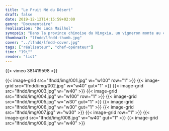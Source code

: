 ```yaml
---
title: "Le Fruit Né du Désert"
draft: false
date: 2019-12-12T14:15:59+02:00
genre: "Documentaire"
realisation: "De Luca Mailhol"
synopsis: "Dans la province chinoise du Ningxia, un vigneron monte au cœur du désert un domaine à la hauteur de ses grandes ambitions créatrices."
thumbnail: "lfndd/lfndd-thumb.jpg"
cover: "../lfndd/lfndd-cover.jpg"
tags: ["réalisateur", "chef-opérateur"]
time: "19\""
render: "list"
---
```


{{< vimeo 381419598 >}}

{{< image-grid src="lfndd/img/001.jpg" w="w100" row="1" >}}
{{< image-grid src="lfndd/img/002.jpg" w="w40" gut="1" >}}
{{< image-grid src="lfndd/img/003.jpg" w="w40" >}}
{{< image-grid src="lfndd/img/004.jpg" w="w100" row="1" >}}
{{< image-grid src="lfndd/img/005.jpg" w="w30" gut="1" >}}
{{< image-grid src="lfndd/img/006.jpg" w="w30" gut="1" >}}
{{< image-grid src="lfndd/img/007.jpg" w="w30" >}}
{{< image-grid row="1" >}}
{{< image-grid src="lfndd/img/008.jpg" w="w40" gut="1" >}}
{{< image-grid src="lfndd/img/009.jpg" w="w40" >}}
